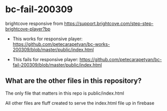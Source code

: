 # bc-fail-200309
brightcove responsive from https://support.brightcove.com/step-step-brightcove-player?bp

- This works for responsive player: https://github.com/petecarapetyan/bc-works-200309/blob/master/public/index.html</p>
- This fails for responsive player: https://github.com/petecarapetyan/bc-fail-200309/blob/master/public/index.html</p>
  
## What are the other files in this repository?

The only file that matters in this repo is public/index.html

All other files are fluff created to serve the index.html file up in firebase